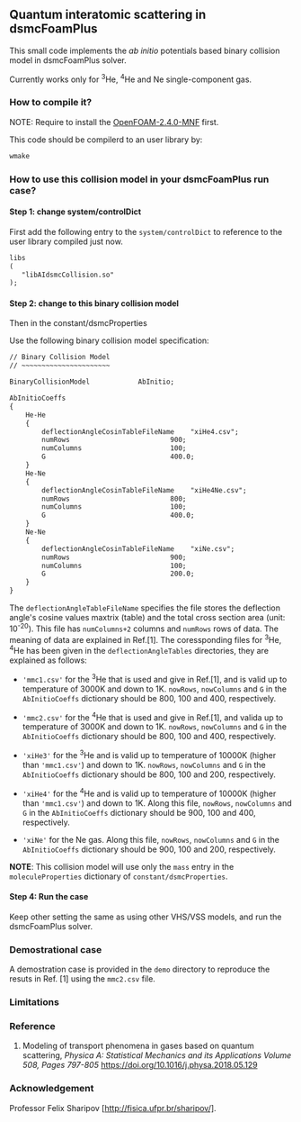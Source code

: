 ## Quantum interatomic scattering in dsmcFoamPlus

This small code implements the _ab initio_ potentials based binary collision model in dsmcFoamPlus solver. 

Currently works only for <sup>3</sup>He, <sup>4</sup>He and Ne single-component gas.


### How to compile it?

NOTE: Require to install the [OpenFOAM-2.4.0-MNF](https://github.com/MicroNanoFlows/OpenFOAM-2.4.0-MNF) first.

This code should be compilerd to an user library by:

```bash
wmake
```

### How to use this collision model in your dsmcFoamPlus run case?

####  Step 1: change system/controlDict
 First add the following entry to the `system/controlDict` to reference to the user library compiled just now.

```txt
libs
(
   "libAIdsmcCollision.so"
);
```

####  Step 2: change to this binary collision model

Then in the constant/dsmcProperties


Use the following binary collision model specification:

``` txt
// Binary Collision Model
// ~~~~~~~~~~~~~~~~~~~~~~

BinaryCollisionModel            AbInitio;

AbInitioCoeffs
{
    He-He
    {
        deflectionAngleCosinTableFileName    "xiHe4.csv";
        numRows                         900;
        numColumns                      100;
        G                               400.0;
    }
    He-Ne
    {
        deflectionAngleCosinTableFileName    "xiHe4Ne.csv";
        numRows                         800;
        numColumns                      100;
        G                               400.0;
    }
    Ne-Ne
    {
        deflectionAngleCosinTableFileName    "xiNe.csv";
        numRows                         900;
        numColumns                      100;
        G                               200.0;
    }
}

```

The `deflectionAngleTableFileName` specifies the file stores the deflection angle's cosine values maxtrix (table) and the total cross section area (unit: 10<sup>-20</sup>). This file has `numColumns+2` columns and `numRows` rows of data. The meaning of data are explained in Ref.[1]. The coressponding files for <sup>3</sup>He, <sup>4</sup>He  has been given in the `deflectionAngleTables` directories, they are explained as follows:

* `'mmc1.csv'` for the <sup>3</sup>He that is used and give in Ref.[1], and is valid up to temperature of 3000K and down to 1K.  `nowRows`, `nowColumns` and `G` in the `AbInitioCoeffs` dictionary should be 800, 100 and 400, respectively.

* `'mmc2.csv'` for the <sup>4</sup>He that is used and give in Ref.[1], and valida up to temperature of 3000K and down to 1K. `nowRows`, `nowColumns` and `G` in the `AbInitioCoeffs` dictionary should be 800, 100 and 400, respectively.

* `'xiHe3'` for the <sup>3</sup>He and is valid up to temperature of 10000K (higher than `'mmc1.csv'`) and down to 1K. `nowRows`, `nowColumns` and `G` in the `AbInitioCoeffs` dictionary should be 800, 100 and 200, respectively.

* `'xiHe4'` for the <sup>4</sup>He and is valid up to temperature of 10000K (higher than `'mmc1.csv'`) and down to 1K. Along this file, `nowRows`, `nowColumns` and `G` in the `AbInitioCoeffs` dictionary should be 900, 100 and 400, respectively.

* `'xiNe'` for the Ne gas. Along this file, `nowRows`, `nowColumns` and `G` in the `AbInitioCoeffs` dictionary should be 900, 100 and 200,  respectively.

**NOTE**: This collision model will use only the `mass` entry in the `moleculeProperties` dictionary of `constant/dsmcProperties`.

####  Step 4: Run the case

Keep other setting the same as using other VHS/VSS models, and run the dsmcFoamPlus solver.

### Demostrational case

A demostration case is provided in the `demo` directory to reproduce the resuts in Ref. [1] using the `mmc2.csv` file.


### Limitations


### Reference

1. Modeling of transport phenomena in gases based on quantum scattering, _Physica A: Statistical Mechanics and its Applications
Volume 508, Pages 797-805_ https://doi.org/10.1016/j.physa.2018.05.129

### Acknowledgement

Professor Felix Sharipov [http://fisica.ufpr.br/sharipov/].
